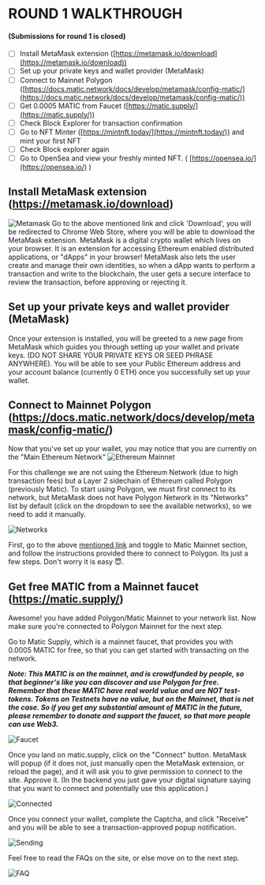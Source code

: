 # ROUND 1 WALKTHROUGH
#### (Submissions for round 1 is closed)
- [ ]  Install MetaMask extension ([https://metamask.io/download](https://metamask.io/download))
- [ ]  Set up your private keys and wallet provider (MetaMask)
- [ ]  Connect to Mainnet Polygon ([https://docs.matic.network/docs/develop/metamask/config-matic/](https://docs.matic.network/docs/develop/metamask/config-matic/))
- [ ]  Get 0.0005 MATIC from Faucet ([https://matic.supply/](https://matic.supply/))
- [ ]  Check Block Explorer for transaction confirmation
- [ ]  Go to NFT Minter ([https://mintnft.today/](https://mintnft.today/)) and mint your first NFT
- [ ]  Check Block explorer again
- [ ]  Go to OpenSea and view your freshly minted NFT. ( [https://opensea.io/](https://opensea.io/) )

## Install MetaMask extension (https://metamask.io/download)
![Metamask](img/1.png)
Go to the above mentioned link and click 'Download', you will be redirected to Chrome Web Store, where you will be able to download the MetaMask extension.
MetaMask is a digital crypto wallet which lives on your browser. It is an extension for accessing Ethereum enabled distributed applications, or "dApps" in your browser! MetaMask also lets the user create and manage their own identities, so when a dApp wants to perform a transaction and write to the blockchain, the user gets a secure interface to review the transaction, before approving or rejecting it.

## Set up your private keys and wallet provider (MetaMask)
Once your extension is installed, you will be greeted to a new page from MetaMask which guides you through setting up your wallet and private keys. (DO NOT SHARE YOUR PRIVATE KEYS OR SEED PHRASE ANYWHERE). 
You will be able to see your Public Ethereum address and your account balance (currently 0 ETH) once you successfully set up your wallet.

## Connect to Mainnet Polygon  (https://docs.matic.network/docs/develop/metamask/config-matic/)
Now that you've set up your wallet, you may notice that you are currently on the "Main Ethereum Network"
![Ethereum Mainnet](img/2.png)


For this challenge we are not using the Ethereum Network (due to high transaction fees) but a Layer 2 sidechain of Ethereum called Polygon (previously Matic). 
To start using Polygon, we must first connect to its network, but MetaMask does not have Polygon Network in its "Networks" list by default (click on the dropdown to see the available networks), so we need to add it manually.


![Networks](img/3.png)


First, go to the above [mentioned link](https://docs.matic.network/docs/develop/metamask/config-matic/) and toggle to Matic Mainnet section, and follow the instructions provided there to connect to Polygon. Its just a few steps. Don't worry it is easy 😇.

## Get free MATIC from a Mainnet faucet (https://matic.supply/)
Awesome! you have added Polygon/Matic Mainnet to your network list. Now make sure you're connected to Polygon Mainnet for the next step. 

Go to Matic Supply, which is a mainnet faucet, that provides you with 0.0005 MATIC for free, so that you can get started with transacting on the network. 

***Note: This MATIC is on the mainnet, and is crowdfunded by people, so that beginner's like you can discover and use Polygon for free. Remember that these MATIC have real world value and are NOT test-tokens. Tokens on Testnets have no value, but on the Mainnet, that is not the case. So if you get any substantial amount of MATIC in the future, please remember to donate and support the faucet, so that more people can use Web3.***

![Faucet](img/4.png)


Once you land on matic.supply, click on the "Connect" button. MetaMask will popup (if it does not, just manually open the MetaMask extension, or reload the page), and it will ask you to give permission to connect to the site. Approve it. (In the backend you just gave your digital signature saying that you want to connect and potentially use this application.)

![Connected](img/5.png)

Once you connect your wallet, complete the Captcha, and click "Receive" and you will be able to see a transaction-approved popup notification. 

![Sending](img/6.png)

Feel free to read the FAQs on the site, or else move on to the next step.

![FAQ](img/7.png)
